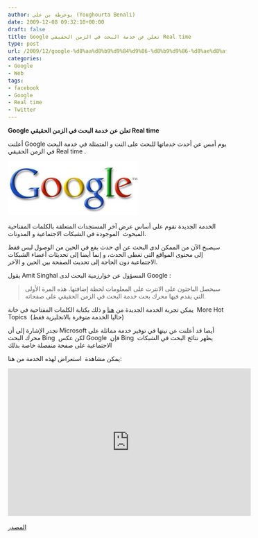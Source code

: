 ```yaml
---
author: يوغرطة بن علي (Youghourta Benali)
date: 2009-12-08 09:32:10+00:00
draft: false
title: Google تعلن عن خدمة البحث في الزمن الحقيقي Real time
type: post
url: /2009/12/google-%d8%aa%d8%b9%d9%84%d9%86-%d8%b9%d9%86-%d8%ae%d8%af%d9%85%d8%a9-%d8%a7%d9%84%d8%a8%d8%ad%d8%ab-%d9%81%d9%8a-%d8%a7%d9%84%d8%b2%d9%85%d9%86-%d8%a7%d9%84%d8%ad%d9%82%d9%8a%d9%82%d9%8a-real-time/
categories:
- Google
- Web
tags:
- facebook
- Google
- Real time
- Twitter
---
```


**Google تعلن عن خدمة البحث في الزمن الحقيقي Real time**



أعلنت Google يوم أمس عن أحدث خدماتها للبحث على النت و المتمثلة في خدمة البحث في الزمن الحقيقي Real time .

![google_logo](google_logo-300x125.jpg)


الخدمة الجديدة تقوم على أساس عرض آخر المستجدات المتعلقة بالكلمات المفتاحية المبحوث  الموجودة في الشبكات الاجتماعية و المدونات.

سيصبح الآن من الممكن لدى البحث عن أي حدث يقع في الحين من الوصول ليس فقط إلى محتوى المواقع التي تغطي الحدث، و إنما أيضا إلى تحديثات أعضاء الشبكات الاجتماعية دون الحاجة إلى تحديث الصفحة بين الحين و الآخر.

يقول Amit Singhal المسؤول عن خوارزمية البحث لدى Google :


<blockquote>سيحصل الباحثون على الانترت على المعلومات لحظة إضافتها. هذه المرة الأولى التي يقدم فيها محرك بحث خدمة البحث في الزمن الحقيقي على صفحاته.</blockquote>


يمكن تجربة الخدمة الجديدة من [هنا](http://www.google.com/trends) و ذلك بكتابة الكلمات المفتاحية في خانة  More Hot Topics  (حاليا الخدمة متوفرة بالانجليزية فقط)

تجدر الإشارة إلى أن Microsoft أيضا قد أعلنت عن نيتها في توفير خدمة مماثلة على محرك البحث Bing  لكن عكس Google  فإن Bing  يظهر نتائج البحث في الشبكات الاجتماعية على صفحة منفصلة خاصة بذلك

<!-- more -->

يمكن مشاهدة  استعراض لهذه الخدمة من هنا:


<object classid="clsid:d27cdb6e-ae6d-11cf-96b8-444553540000" width="560" codebase="http://download.macromedia.com/pub/shockwave/cabs/flash/swflash.cab#version=6,0,40,0" height="340"><embed src="http://www.youtube.com/v/WRkYmx4A9Do&hl=fr_FR&fs=1&" allowscriptaccess="always" height="340" width="560" allowfullscreen="true" type="application/x-shockwave-flash"></embed></object>

[المصدر](http://googleblog.blogspot.com/2009/12/relevance-meets-real-time-web.html)
